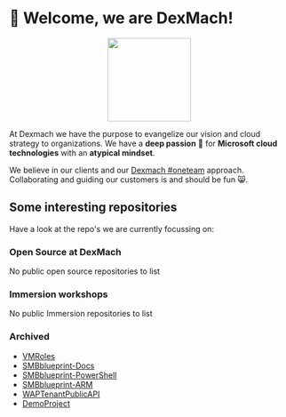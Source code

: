# 🤟 Welcome, we are DexMach!

<p align="center">
    <img src="https://www.dexmach.com/wp-content/uploads/2020/08/DEXMACH-Logo-CMYK-icon.png" width="150px"/>
</p>

At Dexmach we have the purpose to evangelize our vision and cloud strategy to organizations. 
We have a **deep passion** 🤟 for **Microsoft cloud technologies** with an **atypical mindset**.


We believe in our clients and our [Dexmach #oneteam](https://dexmach.com) approach. Collaborating and guiding our customers is and should be fun 😸.


## Some interesting repositories

Have a look at the repo's we are currently focussing on:

### Open Source at DexMach

<!-- OSS START -->

 No public open source repositories to list
 
<!-- OSS END -->

### Immersion workshops

<!-- AIW START -->

 No public Immersion repositories to list

<!-- AIW END -->

### Archived

<!-- ARCHIVE START -->

- [VMRoles](https://github.com/dexmach/VMRoles) 
- [SMBblueprint-Docs](https://github.com/dexmach/SMBblueprint-Docs) 
- [SMBblueprint-PowerShell](https://github.com/dexmach/SMBblueprint-PowerShell) 
- [SMBblueprint-ARM](https://github.com/dexmach/SMBblueprint-ARM) 
- [WAPTenantPublicAPI](https://github.com/dexmach/WAPTenantPublicAPI) 
- [DemoProject](https://github.com/dexmach/DemoProject) 

<!-- ARCHIVE END -->









